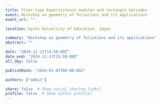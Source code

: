 ```yaml
---
title: Floer-type bipersistence modules and rectangle barcodes
event: Workshop on geometry of foliations and its applications
event_url: ""

location: Kyoto University of Education, Japan

summary: "Workshop on geometry of foliations and its applications"
abstract: ""

date: "2024-12-21T14:50:00Z"
date_end: "2024-12-21T15:50:00Z"
all_day: false

publishDate: "2024-01-01T00:00:00Z"

authors: ["admin"]

share: false  # Show social sharing links?
profile: false  # Show author profile?
---
```

